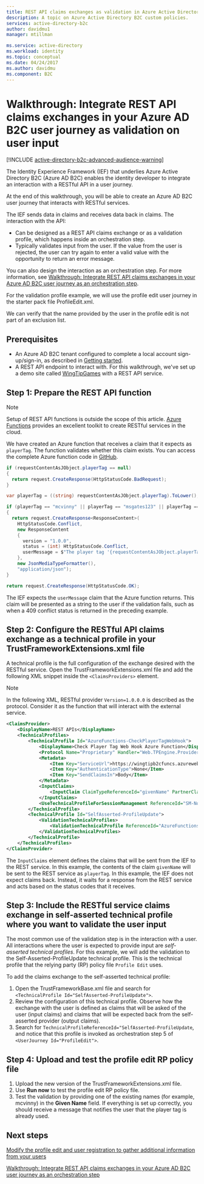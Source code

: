 ```yaml
---
title: REST API claims exchanges as validation in Azure Active Directory B2C | Microsoft Docs
description: A topic on Azure Active Directory B2C custom policies.
services: active-directory-b2c
author: davidmu1
manager: mtillman

ms.service: active-directory
ms.workload: identity
ms.topic: conceptual
ms.date: 04/24/2017
ms.author: davidmu
ms.component: B2C
---
```


# Walkthrough: Integrate REST API claims exchanges in your Azure AD B2C user journey as validation on user input

[!INCLUDE [active-directory-b2c-advanced-audience-warning](../../includes/active-directory-b2c-advanced-audience-warning.md)]

The Identity Experience Framework (IEF) that underlies Azure Active Directory B2C (Azure AD B2C) enables the identity developer to integrate an interaction with a RESTful API in a user journey.  

At the end of this walkthrough, you will be able to create an Azure AD B2C user journey that interacts with RESTful services.

The IEF sends data in claims and receives data back in claims. The interaction with the API:

- Can be designed as a REST API claims exchange or as a validation profile, which happens inside an orchestration step.
- Typically validates input from the user. If the value from the user is rejected, the user can try again to enter a valid value with the opportunity to return an error message.

You can also design the interaction as an orchestration step. For more information, see [Walkthrough: Integrate REST API claims exchanges in your Azure AD B2C user journey as an orchestration step](active-directory-b2c-rest-api-step-custom.md).

For the validation profile example, we will use the profile edit user journey in the starter pack file ProfileEdit.xml.

We can verify that the name provided by the user in the profile edit is not part of an exclusion list.

## Prerequisites

- An Azure AD B2C tenant configured to complete a local account sign-up/sign-in, as described in [Getting started](active-directory-b2c-get-started-custom.md).
- A REST API endpoint to interact with. For this walkthrough, we've set up a demo site called [WingTipGames](https://wingtipgamesb2c.azurewebsites.net/) with a REST API service.

## Step 1: Prepare the REST API function

> [!NOTE]
> Setup of REST API functions is outside the scope of this article. [Azure Functions](https://docs.microsoft.com/azure/azure-functions/functions-reference) provides an excellent toolkit to create RESTful services in the cloud.

We have created an Azure function that receives a claim that it expects as `playerTag`. The function validates whether this claim exists. You can access the complete Azure function code in [GitHub](https://github.com/Azure-Samples/active-directory-b2c-advanced-policies/tree/master/AzureFunctionsSamples).

```csharp
if (requestContentAsJObject.playerTag == null)
{
  return request.CreateResponse(HttpStatusCode.BadRequest);
}

var playerTag = ((string) requestContentAsJObject.playerTag).ToLower();

if (playerTag == "mcvinny" || playerTag == "msgates123" || playerTag == "revcottonmarcus")
{
  return request.CreateResponse<ResponseContent>(
    HttpStatusCode.Conflict,
    new ResponseContent
    {
      version = "1.0.0",
      status = (int) HttpStatusCode.Conflict,
      userMessage = $"The player tag '{requestContentAsJObject.playerTag}' is already used."
    },
    new JsonMediaTypeFormatter(),
    "application/json");
}

return request.CreateResponse(HttpStatusCode.OK);
```

The IEF expects the `userMessage` claim that the Azure function returns. This claim will be presented as a string to the user if the validation fails, such as when a 409 conflict status is returned in the preceding example.

## Step 2: Configure the RESTful API claims exchange as a technical profile in your TrustFrameworkExtensions.xml file

A technical profile is the full configuration of the exchange desired with the RESTful service. Open the TrustFrameworkExtensions.xml file and add the following XML snippet inside the `<ClaimsProviders>` element.

> [!NOTE]
> In the following XML, RESTful provider `Version=1.0.0.0` is described as the protocol. Consider it as the function that will interact with the external service. <!-- TODO: A full definition of the schema can be found...link to RESTful Provider schema definition>-->

```xml
<ClaimsProvider>
    <DisplayName>REST APIs</DisplayName>
    <TechnicalProfiles>
        <TechnicalProfile Id="AzureFunctions-CheckPlayerTagWebHook">
            <DisplayName>Check Player Tag Web Hook Azure Function</DisplayName>
            <Protocol Name="Proprietary" Handler="Web.TPEngine.Providers.RestfulProvider, Web.TPEngine, Version=1.0.0.0, Culture=neutral, PublicKeyToken=null" />
            <Metadata>
                <Item Key="ServiceUrl">https://wingtipb2cfuncs.azurewebsites.net/api/CheckPlayerTagWebHook?code=L/05YRSpojU0nECzM4Tp3LjBiA2ZGh3kTwwp1OVV7m0SelnvlRVLCg==</Item>
                <Item Key="AuthenticationType">None</Item>
                <Item Key="SendClaimsIn">Body</Item>
            </Metadata>
            <InputClaims>
                <InputClaim ClaimTypeReferenceId="givenName" PartnerClaimType="playerTag" />
            </InputClaims>
            <UseTechnicalProfileForSessionManagement ReferenceId="SM-Noop" />
        </TechnicalProfile>
        <TechnicalProfile Id="SelfAsserted-ProfileUpdate">
            <ValidationTechnicalProfiles>
                <ValidationTechnicalProfile ReferenceId="AzureFunctions-CheckPlayerTagWebHook" />
            </ValidationTechnicalProfiles>
        </TechnicalProfile>
    </TechnicalProfiles>
</ClaimsProvider>
```

The `InputClaims` element defines the claims that will be sent from the IEF to the REST service. In this example, the contents of the claim `givenName` will be sent to the REST service as `playerTag`. In this example, the IEF does not expect claims back. Instead, it waits for a response from the REST service and acts based on the status codes that it receives.

## Step 3: Include the RESTful service claims exchange in self-asserted technical profile where you want to validate the user input

The most common use of the validation step is in the interaction with a user. All interactions where the user is expected to provide input are *self-asserted technical profiles*. For this example, we will add the validation to the Self-Asserted-ProfileUpdate technical profile. This is the technical profile that the relying party (RP) policy file `Profile Edit` uses.

To add the claims exchange to the self-asserted technical profile:

1. Open the TrustFrameworkBase.xml file and search for `<TechnicalProfile Id="SelfAsserted-ProfileUpdate">`.
2. Review the configuration of this technical profile. Observe how the exchange with the user is defined as claims that will be asked of the user (input claims) and claims that will be expected back from the self-asserted provider (output claims).
3. Search for `TechnicalProfileReferenceId="SelfAsserted-ProfileUpdate`, and notice that this profile is invoked as orchestration step 5 of `<UserJourney Id="ProfileEdit">`.

## Step 4: Upload and test the profile edit RP policy file

1. Upload the new version of the TrustFrameworkExtensions.xml file.
2. Use **Run now** to test the profile edit RP policy file.
3. Test the validation by providing one of the existing names (for example, mcvinny) in the **Given Name** field. If everything is set up correctly, you should receive a message that notifies the user that the player tag is already used.

## Next steps

[Modify the profile edit and user registration to gather additional information from your users](active-directory-b2c-create-custom-attributes-profile-edit-custom.md)

[Walkthrough: Integrate REST API claims exchanges in your Azure AD B2C user journey as an orchestration step](active-directory-b2c-rest-api-step-custom.md)
